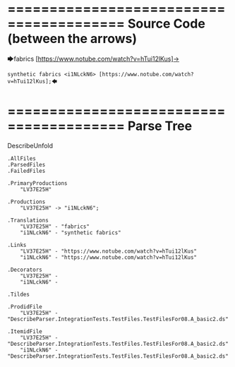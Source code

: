 ========================================
Source Code (between the arrows)
========================================

🡆fabrics [https://www.notube.com/watch?v=hTui12lKus]-> 
	
	synthetic fabrics <i1NLckN6> [https://www.notube.com/watch?v=hTui12lKus];🡄

========================================
Parse Tree
========================================
DescribeUnfold

    .AllFiles
    .ParsedFiles
    .FailedFiles

    .PrimaryProductions
        "LV37E25H" 

    .Productions
        "LV37E25H" -> "i1NLckN6";

    .Translations
        "LV37E25H" - "fabrics"
        "i1NLckN6" - "synthetic fabrics"

    .Links
        "LV37E25H" - "https://www.notube.com/watch?v=hTui12lKus"
        "i1NLckN6" - "https://www.notube.com/watch?v=hTui12lKus"

    .Decorators
        "LV37E25H" - 
        "i1NLckN6" - 

    .Tildes

    .ProdidFile
        "LV37E25H" - "DescribeParser.IntegrationTests.TestFiles.TestFilesFor08.A_basic2.ds"

    .ItemidFile
        "LV37E25H" - "DescribeParser.IntegrationTests.TestFiles.TestFilesFor08.A_basic2.ds"
        "i1NLckN6" - "DescribeParser.IntegrationTests.TestFiles.TestFilesFor08.A_basic2.ds"

